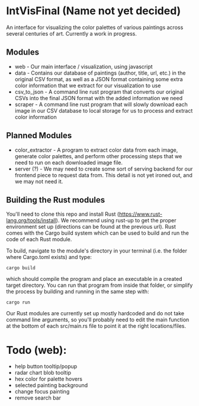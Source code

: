 # IntVisFinal (Name not yet decided)

An interface for visualizing the color palettes of various paintings across several centuries of art. Currently a work in progress.

## Modules
* web - Our main interface / visualization, using javascript
* data - Contains our database of paintings (author, title, url, etc.) in the original CSV format, as well as a JSON format containing some extra color information that we extract for our visualization to use
* csv_to_json - A command line rust program that converts our original CSVs into the final JSON format with the added information we need
* scraper - A command line rust program that will slowly download each image in our CSV database to local storage for us to process and extract color information

## Planned Modules
* color_extractor - A program to extract color data from each image, generate color palettes, and perform other processing steps that we need to run on each downloaded image file.
* server (?) - We may need to create some sort of serving backend for our frontend piece to request data from. This detail is not yet ironed out, and we may not need it.

## Building the Rust modules
You'll need to clone this repo and install Rust (https://www.rust-lang.org/tools/install). We recommend using rust-up to get the proper environment set up (directions can be found at the previous url). Rust comes with the Cargo build system which can be used to build and run the code of each Rust module.

To build, navigate to the module's directory in your terminal (i.e. the folder where Cargo.toml exists) and type: 

    cargo build
    
which should compile the program and place an executable in a created target directory. You can run that program from inside that folder, or simplify the process by building and running in the same step with:

    cargo run
    
Our Rust modules are currently set up mostly hardcoded and do not take command line arguments, so you'll probably need to edit the main function at the bottom of each src/main.rs file to point it at the right locations/files.

# Todo (web):
* help button tooltip/popup
* radar chart blob tooltip
* hex color for palette hovers
* selected painting background
* change focus painting
* remove search bar